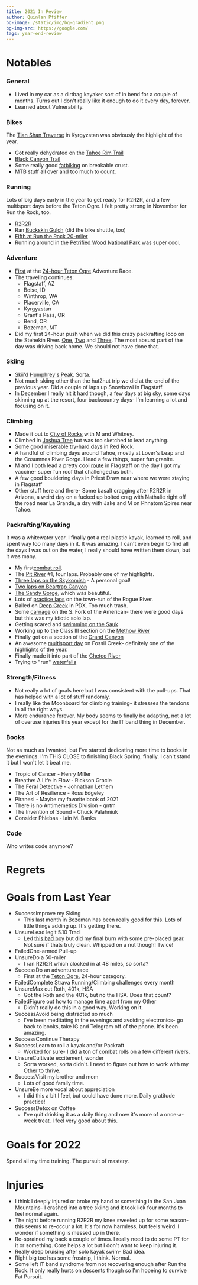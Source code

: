 ```yaml
---
title: 2021 In Review
author: Quinlan Pfiffer
bg-image: /static/img/bg-gradient.png
bg-img-src: https://google.com/
tags: year-end-review
---
```


Notables
========

### General

* Lived in my car as a dirtbag kayaker sort of in bend for a couple of months.
  Turns out I don't really like it enough to do it every day, forever.
* Learned about Vulnerability.

### Bikes

The [Tian Shan Traverse](/posts/2021-07-01-Kyrgyzstan_2021.html) in Kyrgyzstan
was obviously the highlight of the year.

* Got really dehydrated on the [Tahoe Rim Trail](https://www.instagram.com/p/CRgxasssDGT/)
* [Black Canyon Trail](https://www.strava.com/activities/4828224879)
* Some really good [fatbiking](https://www.instagram.com/p/CLKJFPFn_Iy/) on
  breakable crust.
* MTB stuff all over and too much to count.

### Running

Lots of big days early in the year to get ready for R2R2R, and a few multisport
days before the Teton Ogre. I felt pretty strong in November for Run the Rock,
too.


* [R2R2R](https://www.strava.com/activities/5022974819)
* Ran [Buckskin Gulch](https://www.strava.com/activities/4981927485) (did the
  bike shuttle, too)
* [Fifth at Run the Rock 20-miler](https://www.instagram.com/p/CWe9t31lxxL/)
* Running around in the [Petrified Wood National Park](https://www.instagram.com/p/CMYsIablofj/) was super cool.

### Adventure

* [First](https://www.instagram.com/p/CQrv6kpnE8E/) at the [24-hour Teton Ogre](https://www.strava.com/activities/5538782344) Adventure Race.
* The traveling continues:
    * Flagstaff, AZ
    * Boise, ID
    * Winthrop, WA
    * Placerville, CA
    * Kyrgyzstan
    * Grant's Pass, OR
    * Bend, OR
    * Bozeman, MT
* Did my first 24-hour push when we did this crazy packrafting loop on the
  Stehekin River. [One](https://www.strava.com/activities/5500793527),
  [Two](https://www.strava.com/activities/5500792747) and
  [Three](https://www.strava.com/activities/5500795063). The most absurd part of
  the day was driving back home. We should not have done that.

### Skiing

* Skii'd [Humphrey's Peak](https://www.instagram.com/p/CKwaSloFBng/). Sorta.
* Not much skiing other than the hut2hut trip we did at the end of the previous
  year. Did a couple of laps up Snowbowl in Flagstaff.
* In December I really hit it hard though, a few days at big sky, some days
  skinning up at the resort, four backcountry days- I'm learning a lot and
  focusing on it.

### Climbing

* Made it out to [City of Rocks](https://www.instagram.com/p/COssf6ZhOuw/) with
  M and Whitney.
* Climbed in [Joshua Tree](https://www.instagram.com/p/CNWDy_SFTmD/) but was too sketched to lead anything.
* Some good [miserable try-hard days](https://www.instagram.com/p/CWmyN4OrmPp/)
  in Red Rock.
* A handful of climbing days around Tahoe, mostly at Lover's Leap and the
  Cosumnes River Gorge. I lead a few things, super fun granite.
* M and I both lead a pretty cool
  [route](https://www.mountainproject.com/route/105810911/mr-slate) in Flagstaff
  on the day I got my vaccine- super fun roof that challenged us both.
* A few good bouldering days in Priest Draw near where we were staying in Flagstaff
* Other stuff here and there- Some basalt cragging after R2R2R in Arizona, a
  weird day on a fucked up bolted crag with Nathalie right off the road near La
  Grande, a day with Jake and M on Phnatom Spires near Tahoe.

### Packrafting/Kayaking

It was a whitewater year. I finally got a real plastic kayak, learned to roll,
and spent way too many days in it. It was amazing. I can't even begin to find
all the days I was out on the water, I really should have written them down, but
it was many.

* My first[combat roll](https://www.instagram.com/p/CQCwgCKBvUV/).
* The [Pit River](https://www.instagram.com/p/CUnHHIeljfz/) #1, four laps.
  Probably one of my highlights.
* [Three laps on the Skykomish](https://www.instagram.com/p/CV_E5znvp_u/) - A
  personal goal!
* [Two laps on Beartrap Canyon](https://www.instagram.com/p/CXAQYF-tC8a/)
* [The Sandy Gorge](https://www.instagram.com/p/CVdOT77p_9N/), which was
  beautiful.
* Lots of [practice laps](https://www.instagram.com/p/CUTgu2zpmuA/) on the
  town-run of the Rogue River.
* Bailed on [Deep Creek](https://www.instagram.com/p/CUA6VTcl24T/) in PDX. Too
  much trash.
* Some [carnage](https://www.instagram.com/p/CSMsZsRHKoJ/) on the S. Fork of the
  American- there were good days but this was my idiotic solo lap.
* Getting scared and [swimming on the Sauk](https://www.instagram.com/p/CQ-Nn5wn5P4/)
* Working up to the Class III section on the [Methow River](https://www.instagram.com/p/CQZzaoihxtY/)
* Finally got on a section of the [Grand Canyon](https://www.strava.com/activities/4869648302)
* An awesome [multisport day](https://www.instagram.com/p/CLBFGWRHx9d/) on
  Fossil Creek- definitely one of the highlights of the year.
* Finally made it into part of the [Chetco River](https://www.instagram.com/p/CUWa8VSFYGN/)
* Trying to "run" [waterfalls](https://www.instagram.com/p/CMU7-GhlA27/)

### Strength/Fitness

* Not really a lot of goals here but I was consistent with the pull-ups. That
  has helped with a lot of stuff randomly.
* I really like the Moonboard for climbing training- it stresses the tendons in
  all the right ways.
* More endurance forever. My body seems to finally be adapting, not a lot of
  overuse injuries this year except for the IT band thing in December.

### Books

Not as much as I wanted, but I've started dedicating more time to books in the
evenings. I'm THIS CLOSE to finishing Black Spring, finally. I can't stand it
but I won't let it beat me.

* Tropic of Cancer - Henry Miller
* Breathe: A Life in Flow - Rickson Gracie
* The Feral Detective - Johnathan Lethem
* The Art of Resilience - Ross Edgeley
* Piranesi - Maybe my favorite book of 2021
* There is no Antimemetics Division - qntm
* The Invention of Sound - Chuck Palahniuk
* Consider Phlebas - Iain M. Banks

### Code

Who writes code anymore?

Regrets
=======

Goals from Last Year
====================

* <span class="suc">Success</span>Improve my Skiing
    * This last month in Bozeman has been really good for this. Lots of little
      things adding up. It's getting there.
* <span class="unsure">Unsure</span>Lead legit 5.10 Trad
    * Led [this bad boy](https://www.mountainproject.com/route/105732941/panty-raid) but
      did my final burn with some pre-placed gear. Not sure if thats truly clean.
      Whipped on a nut though! Twice!
* <span class="fail">Failed</span>One-armed Pull-up
* <span class="unsure">Unsure</span>Do a 50-miler
    * I ran R2R2R which clocked in at 48 miles, so sorta?
* <span class="suc">Success</span>Do an adventure race
    * First at the [Teton Ogre.](https://www.strava.com/activities/5538782344)
      24-hour category.
* <span class="fail">Failed</span>Complete Strava Running/Climbing challenges every month
* <span class="unsure">Unsure</span>Max out Roth, 401k, HSA
    * Got the Roth and the 401k, but no the HSA. Does that count?
* <span class="fail">Failed</span>Figure out how to manage time apart from my Other
    * Didn't really do this in a good way. Working on it.
* <span class="suc">Success</span>Avoid being distracted so much
    * I've been meditating in the evenings and avoiding electronics- go back to
      books, take IG and Telegram off of the phone. It's been amazing.
* <span class="suc">Success</span>Continue Therapy
* <span class="suc">Success</span>Learn to roll a kayak and/or Packraft
    * Worked for sure- I did a ton of combat rolls on a few different rivers.
* <span class="unsure">Unsure</span>Cultivate excitement, wonder
    * Sorta worked, sorta didn't. I need to figure out how to work with my Other
      to thrive.
* <span class="suc">Success</span>Visit my brother and mom
    * Lots of good family time.
* <span class="unsure">Unsure</span>Be more vocal about appreciation
    * I did this a bit I feel, but could have done more. Daily gratitude practice!
* <span class="suc">Success</span>Detox on Coffee
    * I've quit drinking it as a daily thing and now it's more of a once-a-week
      treat. I feel very good about this.

Goals for 2022
==============

Spend all my time training. The pursuit of mastery.

Injuries
========

* I think I deeply injured or broke my hand or something in the San Juan Mountains- I
  crashed into a tree skiing and it took liek four months to feel normal again.
* The night before running R2R2R my knee sweeled up for some reason- this seems
  to re-occur a lot. It's for now harmless, but feels weird. I wonder if
  something is messed up in there.
* Re-sprained my back a couple of times. I really need to do some PT for it or
  something. Core helps a lot but I don't want to keep injuring it.
* Really deep bruising after solo kayak swim- Bad idea.
* Right big toe has some frostnip, I think. Normal.
* Some left IT band syndrome from not recovering enough after Run the Rock. It
  only really hurts on descents though so I'm hopeing to survive Fat Pursuit.
